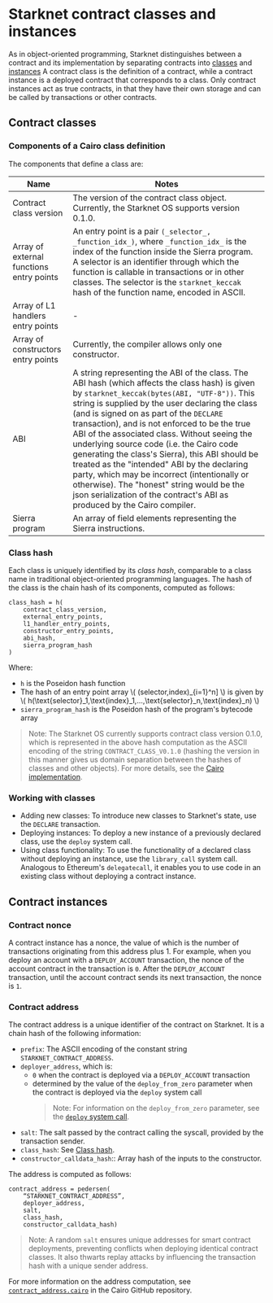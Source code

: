 # Starknet contract classes and instances

As in object-oriented programming, Starknet distinguishes between a contract and its implementation by separating contracts into [classes](#contract_classes) and [instances](#contract_instances) A contract class is the definition of a contract, while a contract instance is a deployed contract that corresponds to a class. Only contract instances act as true contracts, in that they have their own storage and can be called by transactions or other contracts.

<!-- > Note: A contract class does not necessarily require a deployed instance in Starknet. -->


## Contract classes

### Components of a Cairo class definition

The components that define a class are:


| Name | Notes |
| ---- | --------------------- |
| Contract class version | The version of the contract class object. Currently, the Starknet OS supports version 0.1.0.
| Array of external functions entry points | An entry point is a pair `(_selector_, _function_idx_)`, where `_function_idx_` is the index of the function inside the Sierra program. A selector is an identifier through which the function is callable in transactions or in other classes. The selector is the `starknet_keccak` hash of the function name, encoded in ASCII.
| Array of L1 handlers entry points | -
| Array of constructors entry points | Currently, the compiler allows only one constructor.
| ABI | A string representing the ABI of the class. The ABI hash (which affects the class hash) is given by `starknet_keccak(bytes(ABI, "UTF-8"))`. This string is supplied by the user declaring the class (and is signed on as part of the `DECLARE` transaction), and is not enforced to be the true ABI of the associated class. Without seeing the underlying source code (i.e. the Cairo code generating the class's Sierra), this ABI should be treated as the "intended" ABI by the declaring party, which may be incorrect (intentionally or otherwise). The "honest" string would be the json serialization of the contract's ABI as produced by the Cairo compiler.
| Sierra program | An array of field elements representing the Sierra instructions.

### Class hash

Each class is uniquely identified by its _class hash_, comparable to a class name in traditional object-oriented programming languages. The hash of the class is the chain hash of its components, computed as follows:

```
class_hash = h(
    contract_class_version,
    external_entry_points,
    l1_handler_entry_points,
    constructor_entry_points,
    abi_hash,
    sierra_program_hash
)
```

Where:

* `h` is the Poseidon hash function
* The hash of an entry point array \\( (selector,index)_{i=1}^n] \\) is given by \\( h(\text{selector}_1,\text{index}_1,...,\text{selector}_n,\text{index}_n) \\)
* `sierra_program_hash` is the Poseidon hash of the program's bytecode array

>Note: The Starknet OS currently supports contract class version 0.1.0, which is represented in the above hash computation as the ASCII encoding of the string `CONTRACT_CLASS_V0.1.0` (hashing the version in this manner gives us domain separation between the hashes of classes and other objects).
> For more details, see the [Cairo implementation](https://github.com/starkware-libs/cairo-lang/blob/7712b21fc3b1cb02321a58d0c0579f5370147a8b/src/starkware/starknet/core/os/contracts.cairo#L47).

### Working with classes

* Adding new classes: To introduce new classes to Starknet's state, use the `DECLARE` transaction.
* Deploying instances: To deploy a new instance of a previously declared class, use the `deploy` system call.
* Using class functionality: To use the functionality of a declared class without deploying an instance, use the `library_call` system call. Analogous to Ethereum's `delegatecall`, it enables you to use code in an existing class without deploying a contract instance.

## Contract instances

### Contract nonce

A contract instance has a nonce, the value of which is the number of transactions originating from this address plus 1. For example, when you deploy an account with a `DEPLOY_ACCOUNT` transaction, the nonce of the account contract in the transaction is `0`. After the `DEPLOY_ACCOUNT` transaction, until the account contract sends its next transaction, the nonce is `1`.

### Contract address

The contract address is a unique identifier of the contract on Starknet. It is a chain hash of the following information:

* `prefix`: The ASCII encoding of the constant string `STARKNET_CONTRACT_ADDRESS`.
* `deployer_address`, which is:
    - `0` when the contract is deployed via a `DEPLOY_ACCOUNT` transaction
    - determined by the value of the `deploy_from_zero` parameter when the contract is deployed via the `deploy` system call
        > Note: For information on the `deploy_from_zero` parameter, see the [`deploy` system call]().
* `salt`: The salt passed by the contract calling the syscall, provided by the transaction sender.
* `class_hash`: See [Class hash](#class_hash).
* `constructor_calldata_hash`:: Array hash of the inputs to the constructor.


The address is computed as follows:

```
contract_address = pedersen(
    “STARKNET_CONTRACT_ADDRESS”,
    deployer_address,
    salt,
    class_hash,
    constructor_calldata_hash)
```

> Note: A random `salt` ensures unique addresses for smart contract deployments, preventing conflicts when deploying identical contract classes.
> It also thwarts replay attacks by influencing the transaction hash with a unique sender address.

For more information on the address computation, see [`contract_address.cairo`](https://github.com/starkware-libs/cairo/blob/2c96b181a6debe9a564b51dbeaaf48fa75808d53/corelib/src/starknet/contract_address.cairo) in the Cairo GitHub repository.